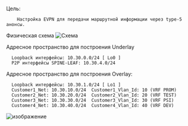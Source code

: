 Цель: 

        Настройка EVPN для передачи маршрутной информации через type-5 анонсы.

Физическая схема
![Схема](https://github.com/tumanov-va/COD-Network-Design/assets/134439784/73125bfe-2b54-4c10-a772-47ff2b507e68)

Адресное пространство для построения Underlay 

      Loopback интерфейсы: 10.30.0.0/24 [ Lo0 ]
      P2P интерфейсы SPINE-LEAF: 10.30.4.0/24

Адресное пространство для построения Overlay:

      Loopback интерфейсы: 10.30.1.0/24 [ Lo1 ]
      Customer1_Net: 10.30.10.0/24  Customer1_Vlan_Id: 10 (VRF PROM) 
      Customer2_Net: 10.30.20.0/24  Customer2_Vlan_Id: 20 (VRF TEST) 
      Customer3_Net: 10.30.30.0/24  Customer3_Vlan_Id: 30 (VRF PSI) 
      Customer4_Net: 10.30.40.0/24  Customer4_Vlan_Id: 40 (VRF DEV) 

![изображение](https://github.com/tumanov-va/COD-Network-Design/assets/134439784/a91b118a-bd89-4e6a-9401-16cb58ab1026)
